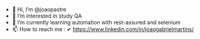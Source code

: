 - 👋 Hi, I’m @joaopastre
- 👀 I’m interested in study QA
- 🌱 I’m currently learning automation with rest-assured and selenium
- 📫 How to reach me :
✔ https://www.linkedin.com/in/joaogabrielmartins/
<!---
joaopastre/joaopastre is a ✨ special ✨ repository because its `README.md` (this file) appears on your GitHub profile.
You can click the Preview link to take a look at your changes.

--->
